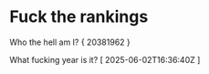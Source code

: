 # Fuck the rankings

Who the hell am I?
{ 20381962 }

What fucking year is it?
[ 2025-06-02T16:36:40Z ]
